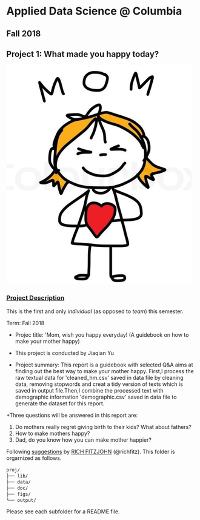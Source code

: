 # Applied Data Science @ Columbia
## Fall 2018
## Project 1: What made you happy today?

![image](figs/lovemom.png)

### [Project Description](doc/)
This is the first and only *individual* (as opposed to *team*) this semester. 

Term: Fall 2018

+ Projec title: 'Mom, wish you happy everyday! (A guidebook on how to make your mother happy) 
+ This project is conducted by Jiaqian Yu

+ Project summary: This report is a guidebook with selected Q&A aims at finding out the best way to make your mother happy. 
First,I process the raw textual data for 'cleaned_hm.csv' saved in data file by cleaning data, removing stopwords and creat a tidy version of texts which is saved in output file.Then,I combine the processed text with demographic information 'demographic.csv' saved in data file to generate the dataset for this report.

+Three questions will be answered in this report are:
  1. Do mothers really regret giving birth to their kids? What about fathers?
  2. How to make mothers happy?
  3. Dad, do you know how you can make mother happier?

Following [suggestions](http://nicercode.github.io/blog/2013-04-05-projects/) by [RICH FITZJOHN](http://nicercode.github.io/about/#Team) (@richfitz). This folder is orgarnized as follows.

```
proj/
├── lib/
├── data/
├── doc/
├── figs/
└── output/
```

Please see each subfolder for a README file.
